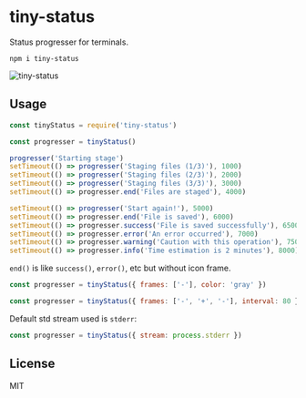 # tiny-status

Status progresser for terminals.

```
npm i tiny-status
```

![tiny-status](https://user-images.githubusercontent.com/12686176/185763806-5d066931-614c-4ac5-b73b-06d16b1c4e0d.gif)

## Usage
```javascript
const tinyStatus = require('tiny-status')

const progresser = tinyStatus()

progresser('Starting stage')
setTimeout(() => progresser('Staging files (1/3)'), 1000)
setTimeout(() => progresser('Staging files (2/3)'), 2000)
setTimeout(() => progresser('Staging files (3/3)'), 3000)
setTimeout(() => progresser.end('Files are staged'), 4000)

setTimeout(() => progresser('Start again!'), 5000)
setTimeout(() => progresser.end('File is saved'), 6000)
setTimeout(() => progresser.success('File is saved successfully'), 6500)
setTimeout(() => progresser.error('An error occurred'), 7000)
setTimeout(() => progresser.warning('Caution with this operation'), 7500)
setTimeout(() => progresser.info('Time estimation is 2 minutes'), 8000)
```

`end()` is like `success()`, `error()`, etc but without icon frame.

```javascript
const progresser = tinyStatus({ frames: ['-'], color: 'gray' })
```

```javascript
const progresser = tinyStatus({ frames: ['-', '+', '-'], interval: 80 })
```

Default std stream used is `stderr`:
```javascript
const progresser = tinyStatus({ stream: process.stderr })
```

## License
MIT
